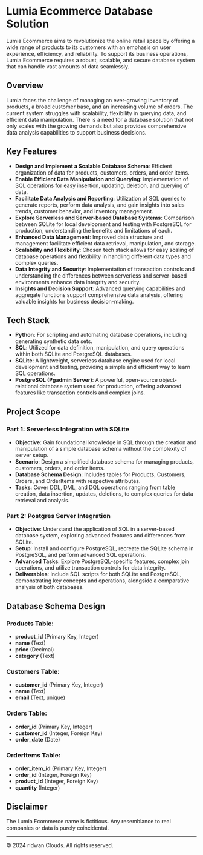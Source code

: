 # Lumia Ecommerce Database Solution

Lumia Ecommerce aims to revolutionize the online retail space by offering a wide range of products to its customers with an emphasis on user experience, efficiency, and reliability. To support its business operations, Lumia Ecommerce requires a robust, scalable, and secure database system that can handle vast amounts of data seamlessly.

## Overview

Lumia faces the challenge of managing an ever-growing inventory of products, a broad customer base, and an increasing volume of orders. The current system struggles with scalability, flexibility in querying data, and efficient data manipulation. There is a need for a database solution that not only scales with the growing demands but also provides comprehensive data analysis capabilities to support business decisions.

## Key Features


- **Design and Implement a Scalable Database Schema**: Efficient organization of data for products, customers, orders, and order items.
- **Enable Efficient Data Manipulation and Querying**: Implementation of SQL operations for easy insertion, updating, deletion, and querying of data.
- **Facilitate Data Analysis and Reporting**: Utilization of SQL queries to generate reports, perform data analysis, and gain insights into sales trends, customer behavior, and inventory management.
- **Explore Serverless and Server-based Database Systems**: Comparison between SQLite for local development and testing with PostgreSQL for production, understanding the benefits and limitations of each.
- **Enhanced Data Management**: Improved data structure and management facilitate efficient data retrieval, manipulation, and storage.
- **Scalability and Flexibility**: Chosen tech stack allows for easy scaling of database operations and flexibility in handling different data types and complex queries.
- **Data Integrity and Security**: Implementation of transaction controls and understanding the differences between serverless and server-based environments enhance data integrity and security.
- **Insights and Decision Support**: Advanced querying capabilities and aggregate functions support comprehensive data analysis, offering valuable insights for business decision-making.

## Tech Stack

- **Python**: For scripting and automating database operations, including generating synthetic data sets.
- **SQL**: Utilized for data definition, manipulation, and query operations within both SQLite and PostgreSQL databases.
- **SQLite**: A lightweight, serverless database engine used for local development and testing, providing a simple and efficient way to learn SQL operations.
- **PostgreSQL (Pgadmin Server)**: A powerful, open-source object-relational database system used for production, offering advanced features like transaction controls and complex joins.

## Project Scope

### Part 1: Serverless Integration with SQLite

- **Objective**: Gain foundational knowledge in SQL through the creation and manipulation of a simple database schema without the complexity of server setup.
- **Scenario**: Design a simplified database schema for managing products, customers, orders, and order items.
- **Database Schema Design**: Includes tables for Products, Customers, Orders, and OrderItems with respective attributes.
- **Tasks**: Cover DDL, DML, and DQL operations ranging from table creation, data insertion, updates, deletions, to complex queries for data retrieval and analysis.

### Part 2: Postgres Server Integration

- **Objective**: Understand the application of SQL in a server-based database system, exploring advanced features and differences from SQLite.
- **Setup**: Install and configure PostgreSQL, recreate the SQLite schema in PostgreSQL, and perform advanced SQL operations.
- **Advanced Tasks**: Explore PostgreSQL-specific features, complex join operations, and utilize transaction controls for data integrity.
- **Deliverables**: Include SQL scripts for both SQLite and PostgreSQL, demonstrating key concepts and operations, alongside a comparative analysis of both databases.

## Database Schema Design

### Products Table:
- **product_id** (Primary Key, Integer)
- **name** (Text)
- **price** (Decimal)
- **category** (Text)

### Customers Table:
- **customer_id** (Primary Key, Integer)
- **name** (Text)
- **email** (Text, unique)

### Orders Table:
- **order_id** (Primary Key, Integer)
- **customer_id** (Integer, Foreign Key)
- **order_date** (Date)

### OrderItems Table:
- **order_item_id** (Primary Key, Integer)
- **order_id** (Integer, Foreign Key)
- **product_id** (Integer, Foreign Key)
- **quantity** (Integer)

## Disclaimer

The Lumia Ecommerce name is fictitious. Any resemblance to real companies or data is purely coincidental.

---
© 2024 ridwan Clouds. All rights reserved.

